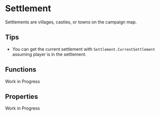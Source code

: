 # Settlement

Settlements are villages, castles, or towns on the campaign map.

## Tips

* You can get the current settlement with `Settlement.CurrentSettlement` assuming player is in the settlement.

## Functions
Work in Progress

## Properties
Work in Progress
